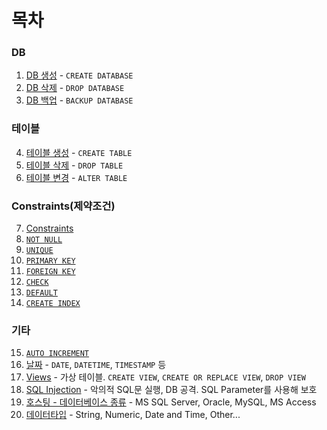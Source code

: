 # 목차

### DB
1. [DB 생성](01_DB생성.md) - `CREATE DATABASE`
2. [DB 삭제](02_DB삭제.md) - `DROP DATABASE`
3. [DB 백업](03_DB백업.md) - `BACKUP DATABASE`


### 테이블
4. [테이블 생성](04_테이블생성.md) - `CREATE TABLE`
5. [테이블 삭제](05_테이블삭제.md) - `DROP TABLE`
6. [테이블 변경](06_ALTER-TABLE.md) - `ALTER TABLE`

### Constraints(제약조건)
7. [Constraints](07_Constraints.md)
8. [`NOT NULL`](08_Constraints_NOT-NULL.md)
9. [`UNIQUE`](09_Constraints_UNIQUE.md)
10. [`PRIMARY KEY`](10_Constraints_PRIMARY-KEY.md)
11. [`FOREIGN KEY`](11_Constraints_FOREIGN-KEY.md)
12. [`CHECK`](12_Constraints_CHECK.md)
13. [`DEFAULT`](13_Constraints_DEFAULT.md)
14. [`CREATE INDEX`](14_Constraints_CREATE-INDEX.md)

### 기타
15. [`AUTO INCREMENT`](15_AUTO-INCREMENT.md)
16. [날짜](16_날짜.md) - `DATE`, `DATETIME`, `TIMESTAMP` 등
17. [Views](17_Views.md) - 가상 테이블. `CREATE VIEW`, `CREATE OR REPLACE VIEW`, `DROP VIEW`
18. [SQL Injection](18_SQL-Injection.md) - 악의적 SQL문 실행, DB 공격. SQL Parameter를 사용해 보호
19. [호스팅 - 데이터베이스 종류](19_호스팅.md) - MS SQL Server, Oracle, MySQL, MS Access
20. [데이터타입](20_데이터타입.md) - String, Numeric, Date and Time, Other...
